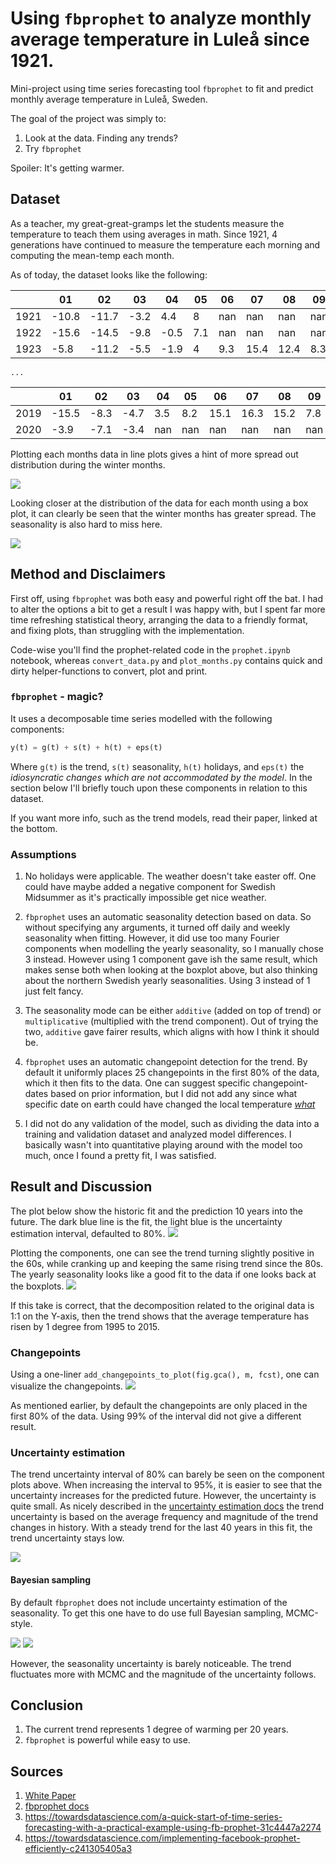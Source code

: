 # Using `fbprophet` to analyze monthly average temperature in Luleå since 1921.

Mini-project using time series forecasting tool `fbprophet` to 
fit and predict monthly average temperature in Luleå, Sweden. 

The goal of the project was simply to:
1. Look at the data. Finding any trends?
1. Try `fbprophet`  

Spoiler: It's getting warmer. 

## Dataset

As a teacher, my great-great-gramps let the students measure the temperature
to teach them using averages in math. Since 1921, 4 generations have continued 
to measure the temperature each morning and computing the mean-temp each month.  

As of today, the dataset looks like the following:

|      |    01 |    02 |    03 |   04 |   05 |    06 |    07 |    08 |    09 |    10 |    11 |    12 |
|------|-------|-------|-------|------|------|-------|-------|-------|-------|-------|-------|-------|
| 1921 | -10.8 | -11.7 |  -3.2 |  4.4 |  8   | nan   | nan   | nan   | nan   | nan   | nan   | nan   |
| 1922 | -15.6 | -14.5 |  -9.8 | -0.5 |  7.1 | nan   | nan   | nan   | nan   | nan   | nan   | nan   |
| 1923 |  -5.8 | -11.2 |  -5.5 | -1.9 |  4   |   9.3 |  15.4 |  12.4 |   8.3 |   1.1 |  -4.2 |  -8.5 |
`...` 

|      |    01 |    02 |    03 |   04 |   05 |    06 |    07 |    08 |    09 |    10 |    11 |    12 |
|------|-------|-------|------|-------|-------|-------|-------|-------|-------|-------|-------|-------|
| 2019 | -15.5 |  -8.3 | -4.7 |   3.5 |   8.2 |  15.1 |  16.3 |  15.2 |   7.8 |  -0.4 |  -5.4 |  -3.2 |
| 2020 |  -3.9 |  -7.1 | -3.4 | nan   | nan   | nan   | nan   | nan   | nan   | nan   | nan   | nan   |

Plotting each months data in line plots gives a hint of more spread out distribution during the winter months. 

![](plots/df.png)

Looking closer at the distribution of the data for each month using a box plot, it
can clearly be seen that the winter months has greater spread. The seasonality is also
hard to miss here. 

![](plots/boxplot.png)

## Method and Disclaimers

First off, using `fbprophet` was both easy and powerful right off the bat. 
I had to alter the options a bit to get a result I was happy with, but
I spent far more time refreshing statistical theory, arranging the data to a 
friendly  format, and fixing plots, than struggling with the implementation. 

Code-wise you'll find the prophet-related code in the `prophet.ipynb` notebook,
whereas `convert_data.py` and `plot_months.py` contains quick and dirty 
helper-functions to convert, plot and print. 

### `fbprophet` - magic?

It uses a decomposable time series modelled with the following components:
```python
y(t) = g(t) + s(t) + h(t) + eps(t)
```
Where `g(t)` is the trend, `s(t)` seasonality, `h(t)` holidays, and `eps(t)` the *idiosyncratic changes which are not
accommodated  by  the  model*. In the section below I'll briefly touch upon
these components in relation to this dataset. 

If you want more info, such as the trend models, read their paper, linked at the bottom.  

### Assumptions  

1. No holidays were applicable. The weather doesn't take easter off. 
One could have maybe added a negative component for Swedish Midsummer as it's
 practically impossible get nice weather. 

1. `fbprophet` uses an automatic seasonality detection based on data. So without 
specifying any arguments, it turned off daily and weekly seasonality when fitting. 
However, it did use too many Fourier components when modelling the yearly seasonality,
so I manually chose 3 instead. However using 1 component gave ish the same result, 
which makes sense both when looking at the boxplot above, but also thinking about 
the northern Swedish yearly seasonalities. Using 3 instead of 1 just felt fancy.  

1. The seasonality mode can be either `additive` (added on top of trend) or 
`multiplicative` (multiplied with the trend component). Out of trying the two, 
`additive` gave fairer results, which aligns with how I think it should be.
  
1. `fbprophet` uses an automatic changepoint detection for the trend. 
By default it uniformly places 25 changepoints in the first 80%
of the data, which it then fits to the data. 
One can suggest specific changepoint-dates based on prior information, but I did not 
add any since what specific date on earth could have changed the local temperature 
[*what*](https://www.svt.se/nyheter/inrikes/facebook-hojer-temperaturen)

1. I did not do any validation of the model, such as dividing the data
into a training and validation dataset and analyzed model differences. 
I basically wasn't into quantitative playing around with the model too much, 
once I found a pretty fit, I was satisfied.     
 
## Result and Discussion 

The plot below show the historic fit and the prediction 10 years into the future.
The dark blue line is the fit, the light blue is the uncertainty estimation
interval, defaulted to 80%. 
![](plots/fit_and_predict.png)

Plotting the components, one can see the trend turning slightly positive
in the 60s, while cranking up and keeping the same rising trend since the 80s.
The yearly seasonality looks like a good fit to the data if one looks 
back at the boxplots. 
![](plots/components.png)

If this take is correct, that the decomposition related to the original data is 1:1
 on the Y-axis, then the trend shows that the average temperature has risen by 1 degree
 from 1995 to 2015.

### Changepoints

Using a one-liner `add_changepoints_to_plot(fig.gca(), m, fcst)`, one can visualize
the changepoints. 
![](plots/fit_and_predict_chg.png)

As mentioned earlier, by default the changepoints are only placed in the first
80% of the data. Using 99% of the interval did not give a different
result. 

### Uncertainty estimation  

The trend uncertainty interval of 80% can barely be seen on the component plots
above. When increasing the interval to 95%, it is easier to see that the uncertainty 
increases for the predicted future. However, the uncertainty is quite small.
As nicely described in the 
[uncertainty estimation docs](https://facebook.github.io/prophet/docs/uncertainty_intervals.html)
the trend uncertainty is based on the average frequency and magnitude of the trend
changes in history. With a steady trend for the last 40 years in this fit, 
the trend uncertainty stays low.   

![](plots/components_iw95.png)

#### Bayesian sampling

By default `fbprophet` does not include uncertainty estimation of the 
seasonality. To get this one have to do use full Bayesian sampling, MCMC-style. 

![](plots/fit_and_predict_chg_mcmc.png)
![](plots/components_mcmc.png)

However, the seasonality uncertainty is barely noticeable. The trend fluctuates more
with MCMC and the magnitude of the uncertainty follows.  

## Conclusion 
1. The current trend represents 1 degree of warming per 20 years.  
1. `fbprophet` is powerful while easy to use. 
 
## Sources

1. [White Paper](https://peerj.com/preprints/3190/)
1. [fbprophet docs](https://facebook.github.io/prophet/docs/non-daily_data.html#monthly-data)
1. https://towardsdatascience.com/a-quick-start-of-time-series-forecasting-with-a-practical-example-using-fb-prophet-31c4447a2274
1. https://towardsdatascience.com/implementing-facebook-prophet-efficiently-c241305405a3